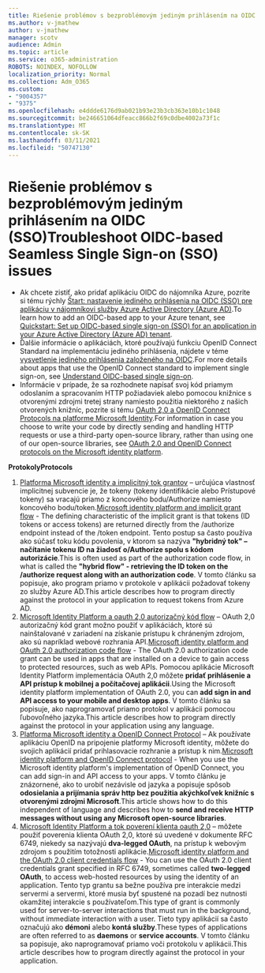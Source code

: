 ```yaml
---
title: Riešenie problémov s bezproblémovým jediným prihlásením na OIDC (SSO)
ms.author: v-jmathew
author: v-jmathew
manager: scotv
audience: Admin
ms.topic: article
ms.service: o365-administration
ROBOTS: NOINDEX, NOFOLLOW
localization_priority: Normal
ms.collection: Adm_O365
ms.custom:
- "9004357"
- "9375"
ms.openlocfilehash: e4ddde6176d9ab021b93e23b3cb363e10b1c1048
ms.sourcegitcommit: be246651064dfeacc866b2f69c0dbe4002a73f1c
ms.translationtype: MT
ms.contentlocale: sk-SK
ms.lasthandoff: 03/11/2021
ms.locfileid: "50747130"
---
```

# <a name="troubleshoot-oidc-based-seamless-single-sign-on-sso-issues"></a><span data-ttu-id="41f06-102">Riešenie problémov s bezproblémovým jediným prihlásením na OIDC (SSO)</span><span class="sxs-lookup"><span data-stu-id="41f06-102">Troubleshoot OIDC-based Seamless Single Sign-on (SSO) issues</span></span>

- <span data-ttu-id="41f06-103">Ak chcete zistiť, ako pridať aplikáciu OIDC do nájomníka Azure, pozrite si tému rýchly [Štart: nastavenie jediného prihlásenia na OIDC (SSO) pre aplikáciu v nájomníkovi služby Azure Active Directory (Azure AD)](https://docs.microsoft.com/azure/active-directory/manage-apps/add-application-portal-setup-oidc-sso).</span><span class="sxs-lookup"><span data-stu-id="41f06-103">To learn how to add an OIDC-based app to your Azure tenant, see [Quickstart: Set up OIDC-based single sign-on (SSO) for an application in your Azure Active Directory (Azure AD) tenant](https://docs.microsoft.com/azure/active-directory/manage-apps/add-application-portal-setup-oidc-sso).</span></span>
- <span data-ttu-id="41f06-104">Ďalšie informácie o aplikáciách, ktoré používajú funkciu OpenID Connect Standard na implementáciu jediného prihlásenia, nájdete v téme [vysvetlenie jediného prihlásenia založeného na OIDC](https://docs.microsoft.com/azure/active-directory/manage-apps/configure-oidc-single-sign-on).</span><span class="sxs-lookup"><span data-stu-id="41f06-104">For more details about apps that use the OpenID Connect standard to implement single sign-on, see [Understand OIDC-based single sign-on](https://docs.microsoft.com/azure/active-directory/manage-apps/configure-oidc-single-sign-on).</span></span>
- <span data-ttu-id="41f06-105">Informácie v prípade, že sa rozhodnete napísať svoj kód priamym odoslaním a spracovaním HTTP požiadaviek alebo pomocou knižnice s otvorenými zdrojmi tretej strany namiesto použitia niektorého z našich otvorených knižníc, pozrite si tému [OAuth 2,0 a OpenID Connect Protocols na platforme Microsoft Identity](https://docs.microsoft.com/azure/active-directory/develop/active-directory-v2-protocols).</span><span class="sxs-lookup"><span data-stu-id="41f06-105">For information in case you choose to write your code by directly sending and handling HTTP requests or use a third-party open-source library, rather than using one of our open-source libraries, see [OAuth 2.0 and OpenID Connect protocols on the Microsoft identity platform](https://docs.microsoft.com/azure/active-directory/develop/active-directory-v2-protocols).</span></span>

<span data-ttu-id="41f06-106">**Protokoly**</span><span class="sxs-lookup"><span data-stu-id="41f06-106">**Protocols**</span></span>

1. <span data-ttu-id="41f06-107">[Platforma Microsoft identity a implicitný tok grantov](https://docs.microsoft.com/azure/active-directory/develop/v2-oauth2-implicit-grant-flow) – určujúca vlastnosť implicitnej subvencie je, že tokeny (tokeny identifikácie alebo Prístupové tokeny) sa vracajú priamo z koncového bodu/Authorize namiesto koncového bodu/token.</span><span class="sxs-lookup"><span data-stu-id="41f06-107">[Microsoft identity platform and implicit grant flow](https://docs.microsoft.com/azure/active-directory/develop/v2-oauth2-implicit-grant-flow) - The defining characteristic of the implicit grant is that tokens (ID tokens or access tokens) are returned directly from the /authorize endpoint instead of the /token endpoint.</span></span> <span data-ttu-id="41f06-108">Tento postup sa často používa ako súčasť toku kódu povolenia, v ktorom sa nazýva **"hybridný tok" – načítanie tokenu ID na žiadosť o/Authorize spolu s kódom autorizácie**.</span><span class="sxs-lookup"><span data-stu-id="41f06-108">This is often used as part of the authorization code flow, in what is called the **"hybrid flow" - retrieving the ID token on the /authorize request along with an authorization code**.</span></span> <span data-ttu-id="41f06-109">V tomto článku sa popisuje, ako program priamo v protokole v aplikácii požadovať tokeny zo služby Azure AD.</span><span class="sxs-lookup"><span data-stu-id="41f06-109">This article describes how to program directly against the protocol in your application to request tokens from Azure AD.</span></span>
2. <span data-ttu-id="41f06-110">[Microsoft Identity Platform a oauth 2,0 autorizačný kód flow](https://docs.microsoft.com/azure/active-directory/develop/v2-oauth2-auth-code-flow) – OAuth 2,0 autorizačný kód grant možno použiť v aplikáciách, ktoré sú nainštalované v zariadení na získanie prístupu k chráneným zdrojom, ako sú napríklad webové rozhrania API.</span><span class="sxs-lookup"><span data-stu-id="41f06-110">[Microsoft identity platform and OAuth 2.0 authorization code flow](https://docs.microsoft.com/azure/active-directory/develop/v2-oauth2-auth-code-flow) - The OAuth 2.0 authorization code grant can be used in apps that are installed on a device to gain access to protected resources, such as web APIs.</span></span> <span data-ttu-id="41f06-111">Pomocou aplikácie Microsoft Identity Platform implementácia OAuth 2,0 môžete **pridať prihlásenie a API prístup k mobilnej a počítačovej aplikácii**.</span><span class="sxs-lookup"><span data-stu-id="41f06-111">Using the Microsoft identity platform implementation of OAuth 2.0, you can **add sign in and API access to your mobile and desktop apps**.</span></span> <span data-ttu-id="41f06-112">V tomto článku sa popisuje, ako naprogramovať priamo protokol v aplikácii pomocou ľubovoľného jazyka.</span><span class="sxs-lookup"><span data-stu-id="41f06-112">This article describes how to program directly against the protocol in your application using any language.</span></span>
3. <span data-ttu-id="41f06-113">[Platforma Microsoft identity a OpenID Connect Protocol](https://docs.microsoft.com/azure/active-directory/develop/v2-protocols-oidc) – Ak používate aplikáciu OpenID na pripojenie platformy Microsoft identity, môžete do svojich aplikácií pridať prihlasovacie rozhranie a prístup k nim.</span><span class="sxs-lookup"><span data-stu-id="41f06-113">[Microsoft identity platform and OpenID Connect protocol](https://docs.microsoft.com/azure/active-directory/develop/v2-protocols-oidc) - When you use the Microsoft identity platform's implementation of OpenID Connect, you can add sign-in and API access to your apps.</span></span> <span data-ttu-id="41f06-114">V tomto článku je znázornené, ako to urobiť nezávisle od jazyka a popisuje spôsob **odosielania a prijímania správ http bez použitia akýchkoľvek knižníc s otvorenými zdrojmi Microsoft**.</span><span class="sxs-lookup"><span data-stu-id="41f06-114">This article shows how to do this independent of language and describes how to **send and receive HTTP messages without using any Microsoft open-source libraries**.</span></span>
4. <span data-ttu-id="41f06-115">[Microsoft Identity Platform a tok poverení klienta oauth 2,0](https://docs.microsoft.com/azure/active-directory/develop/v2-oauth2-client-creds-grant-flow) – môžete použiť poverenia klienta OAuth 2,0, ktoré sú uvedené v dokumente RFC 6749, niekedy sa nazývajú **dva-legged OAuth**, na prístup k webovým zdrojom s použitím totožnosti aplikácie.</span><span class="sxs-lookup"><span data-stu-id="41f06-115">[Microsoft identity platform and the OAuth 2.0 client credentials flow](https://docs.microsoft.com/azure/active-directory/develop/v2-oauth2-client-creds-grant-flow) - You can use the OAuth 2.0 client credentials grant specified in RFC 6749, sometimes called **two-legged OAuth**, to access web-hosted resources by using the identity of an application.</span></span> <span data-ttu-id="41f06-116">Tento typ grantu sa bežne používa pre interakcie medzi servermi a servermi, ktoré musia byť spustené na pozadí bez nutnosti okamžitej interakcie s používateľom.</span><span class="sxs-lookup"><span data-stu-id="41f06-116">This type of grant is commonly used for server-to-server interactions that must run in the background, without immediate interaction with a user.</span></span> <span data-ttu-id="41f06-117">Tieto typy aplikácií sa často označujú ako **démoni** alebo **kontá služby**.</span><span class="sxs-lookup"><span data-stu-id="41f06-117">These types of applications are often referred to as **daemons** or **service accounts**.</span></span> <span data-ttu-id="41f06-118">V tomto článku sa popisuje, ako naprogramovať priamo voči protokolu v aplikácii.</span><span class="sxs-lookup"><span data-stu-id="41f06-118">This article describes how to program directly against the protocol in your application.</span></span>
